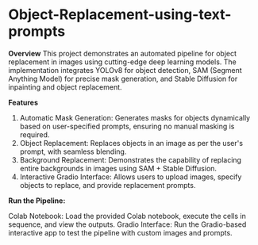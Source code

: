 # Object-Replacement-using-text-prompts
**Overview**
This project demonstrates an automated pipeline for object replacement in images using cutting-edge deep learning models. The implementation integrates YOLOv8 for object detection, SAM (Segment Anything Model) for precise mask generation, and Stable Diffusion for inpainting and object replacement.

**Features**
1. Automatic Mask Generation: Generates masks for objects dynamically based on user-specified prompts, ensuring no manual masking is required.
2. Object Replacement: Replaces objects in an image as per the user's prompt, with seamless blending.
3. Background Replacement: Demonstrates the capability of replacing entire backgrounds in images using SAM + Stable Diffusion.
4. Interactive Gradio Interface: Allows users to upload images, specify objects to replace, and provide replacement prompts.

**Run the Pipeline:**

Colab Notebook: Load the provided Colab notebook, execute the cells in sequence, and view the outputs.
Gradio Interface: Run the Gradio-based interactive app to test the pipeline with custom images and prompts.
